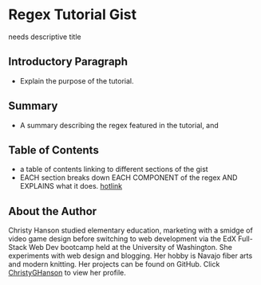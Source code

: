 # Regex Tutorial Gist

needs descriptive title

## Introductory Paragraph

* Explain the purpose of the tutorial. 

## Summary 

* A summary describing the regex featured in the tutorial, and

## Table of Contents

 * a table of contents linking to different sections of the gist
 * EACH section breaks down EACH COMPONENT of the regex AND EXPLAINS what it does.
 [hotlink](url)
 

## About the Author

Christy Hanson studied elementary education, marketing with a smidge of video game design before switching to web development via the EdX Full-Stack Web Dev bootcamp held at the University of Washington. She experiments with web design and blogging. Her hobby is Navajo fiber arts and modern knitting. Her projects can be found on GitHub. Click [ChristyGHanson](https://github.com/ChristyGHanson) to view her profile.
